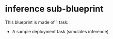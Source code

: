 # inference sub-blueprint

This blueprint is made of 1 task:
- A sample deployment task (simulates inference)
